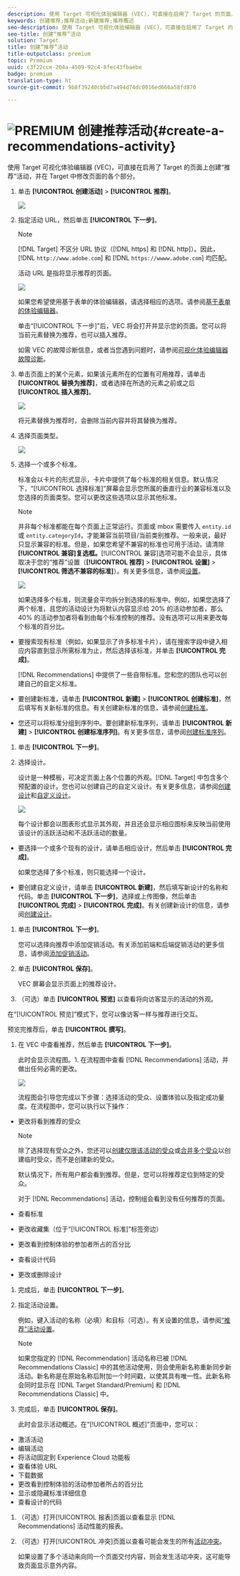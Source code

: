 ```yaml
---
description: 使用 Target 可视化体验编辑器 (VEC)，可直接在启用了 Target 的页面上创建“推荐”活动，并在 Target 中修改页面的各个部分。
keywords: 创建推荐;推荐活动;新建推荐;推荐概述
seo-description: 使用 Target 可视化体验编辑器 (VEC)，可直接在启用了 Target 的页面上创建“推荐”活动，并在 Target 中修改页面的各个部分。
seo-title: 创建“推荐”活动
solution: Target
title: 创建“推荐”活动
title-outputclass: premium
topic: Premium
uuid: c3f22cce-204a-4509-92c4-8fec43fbaebe
badge: premium
translation-type: ht
source-git-commit: 9b8f39240cbbd7a494d74dc0016ed666a58fd870

---
```



# ![PREMIUM](/help/assets/premium.png) 创建推荐活动{#create-a-recommendations-activity}

使用 Target 可视化体验编辑器 (VEC)，可直接在启用了 Target 的页面上创建“推荐”活动，并在 Target 中修改页面的各个部分。

1. 单击 **[!UICONTROL 创建活动]** &gt; **[!UICONTROL 推荐]**。

   ![](assets/Menu_CreateActivity.png)

1. 指定活动 URL，然后单击 **[!UICONTROL 下一步]**。

   >[!NOTE]
   >
   >[!DNL Target] 不区分 URL 协议（[!DNL https] 和 [!DNL http]）。因此，[!DNL `http://www.adobe.com`] 和 [!DNL `https://wwww.adobe.com`] 均匹配。

   活动 URL 是指将显示推荐的页面。

   ![](assets/DB_NewRecAct.png)

   如果您希望使用基于表单的体验编辑器，请选择相应的选项。请参阅[基于表单的体验编辑器](https://marketing.adobe.com/resources/help/zh_CN/target/target/t_form_experience_composer.html)。

   单击“[!UICONTROL 下一步]”后，VEC 将会打开并显示您的页面。您可以将当前元素替换为推荐，也可以插入推荐。

   如需 VEC 的故障诊断信息，或者当您遇到问题时，请参阅[可视化体验编辑器故障诊断](../../c-experiences/c-visual-experience-composer/r-troubleshoot-composer/troubleshoot-composer.md#reference_77743144F10143A3A89D56E116D296E4)。
1. 单击页面上的某个元素，如果该元素所在的位置有可用推荐，请单击 **[!UICONTROL 替换为推荐]**，或者选择在所选的元素之前或之后 **[!UICONTROL 插入推荐]**。

   ![](assets/Menu_Replace-Insert.png)

   将元素替换为推荐时，会删除当前内容并将其替换为推荐。
1. 选择页面类型。

   ![](assets/Menu_PageType.png)

1. 选择一个或多个标准。

   标准会以卡片的形式显示，卡片中提供了每个标准的相关信息。默认情况下，“[!UICONTROL 选择标准]”屏幕会显示您所属的垂直行业的兼容标准以及您选择的页面类型。您可以更改这些选项以显示其他标准。

   >[!NOTE]
   >
   >并非每个标准都能在每个页面上正常运行。页面或 mbox 需要传入 `entity.id` 或 `entity.categoryId`，才能兼容当前项目/当前类别推荐。一般来说，最好只显示兼容的标准。但是，如果您希望不兼容的标准也可用于活动，请清除 **[!UICONTROL 兼容]复选框。**[!UICONTROL 兼容]选项可能不会显示，具体取决于您的“推荐”设置（**[!UICONTROL 推荐]** &gt; **[!UICONTROL 设置]** &gt; **[!UICONTROL 筛选不兼容的标准]**）。有关更多信息，请参阅[设置](../../c-recommendations/plan-implement.md#concept_C1E1E2351413468692D6C21145EF0B84)。

   ![](assets/SCRN_SelectCriteria2.png)

   如果选择多个标准，则流量会平均拆分到选择的标准中。例如，如果您选择了两个标准，且您的活动设计为将默认内容显示给 20% 的活动参加者，那么 40% 的活动参加者将看到由每个标准控制的推荐。没有选项可以用来更改每个标准的百分比。

* 要搜索现有标准（例如，如果显示了许多标准卡片），请在搜索字段中键入相应内容直到显示所需标准为止，然后选择该标准，并单击 **[!UICONTROL 完成]**。

   [!DNL Recommendations] 中提供了一些自带标准。您和您的团队也可以创建自己的自定义标准。

* 要创建新标准，请单击 **[!UICONTROL 新建]** &gt; **[!UICONTROL 创建标准]**，然后填写有关新标准的信息。有关创建新标准的信息，请参阅[创建标准](../../c-recommendations/c-algorithms/create-new-algorithm.md#task_8A9CB465F28D44899F69F38AD27352FE)。
* 您还可以将标准分组到序列中。要创建新标准序列，请单击 **[!UICONTROL 新建]** &gt; **[!UICONTROL 创建标准序列]**。有关更多信息，请参阅[创建标准序列](../../c-recommendations/c-algorithms/create-criteria-sequence.md#task_8A9CB465F28D44899F69F38AD27352FE)。

1. 单击 **[!UICONTROL 下一步]**。
1. 选择设计。

   设计是一种模板，可决定页面上各个位置的外观。[!DNL Target] 中包含多个预配置的设计。您也可以创建自己的自定义设计。有关更多信息，请参阅[创建设计](../../c-recommendations/c-design-overview/create-design.md#task_CC5BD28C364742218C1ACAF0D45E0E14)和[自定义设计](../../c-recommendations/c-design-overview/customizing-a-template.md#concept_94F1554C3F2E4CDB9A2C3D78F10EDA59)。

   ![](assets/Card_SelectDesign.png)

   每个设计都会以图表形式显示其外观，并且还会显示相应图标来反映当前使用该设计的活跃活动和不活跃活动的数量。

* 要选择一个或多个现有的设计，请单击相应设计，然后单击 **[!UICONTROL 完成]**。

   如果您选择了多个标准，则只能选择一个设计。

* 要创建自定义设计，请单击 **[!UICONTROL 新建]**，然后填写新设计的名称和代码。单击 **[!UICONTROL 下一步]**，选择或上传图像，然后单击 **[!UICONTROL 完成]** &gt; **[!UICONTROL 完成]**。有关创建新设计的信息，请参阅[创建设计](../../c-recommendations/c-design-overview/create-design.md#task_CC5BD28C364742218C1ACAF0D45E0E14)。

1. 单击 **[!UICONTROL 下一步]**。

   您可以选择向推荐中添加促销活动。有关添加前端和后端促销活动的更多信息，请参阅[添加促销活动](../../c-recommendations/t-create-recs-activity/adding-promotions.md#task_CC5BD28C364742218C1ACAF0D45E0E14)。
1. 单击 **[!UICONTROL 保存]**。

   VEC 屏幕会显示页面上的推荐设计。
1. （可选）单击 **[!UICONTROL 预览]** 以查看将向访客显示的活动的外观。

在“[!UICONTROL 预览]”模式下，您可以像访客一样与推荐进行交互。

预览完推荐后，单击 **[!UICONTROL 撰写]**。
1. 在 VEC 中查看推荐，然后单击 **[!UICONTROL 下一步]**。

   此时会显示流程图。1. 在流程图中查看 [!DNL Recommendations] 活动，并做出任何必需的更改。

   ![](assets/SCRN_Workflow.png)

   流程图会引导您完成以下步骤：选择活动的受众、设置体验以及指定成功量度。在流程图中，您可以执行以下操作：

* 更改将看到推荐的受众

   >[!NOTE]
   >
   >除了选择现有受众之外，您还可以[创建仅限该活动的受众](../../c-target/creating-activity-only-audience.md#concept_A6BADCF530ED4AE1852E677FEBE68483)或[合并多个受众](../../c-target/combining-multiple-audiences.md#concept_A7386F1EA4394BD2AB72399C225981E5)以创建临时受众，而不是创建新的受众。

   默认情况下，所有用户都会看到推荐。但是，您可以将推荐定位到特定的受众。

   对于 [!DNL Recommendations] 活动，控制组会看到没有任何推荐的页面。

* 查看标准
* 更改收藏集（位于“[!UICONTROL 标准]”标签旁边）
* 更改看到控制体验的参加者所占的百分比
* 查看设计代码
* 更改或删除设计

1. 完成后，单击 **[!UICONTROL 下一步]**。
1. 指定活动设置。

   例如，键入活动的名称（必填）和目标（可选）。有关设置的信息，请参阅[“推荐”活动设置](../../c-recommendations/t-create-recs-activity/recs-activity-settings.md#reference_3FDA8388CEEC4159949151C1829E2FBB)。

   >[!NOTE]
   >
   >如果您指定的 [!DNL Recommendation] 活动名称已被 [!DNL Recommendations Classic] 中的其他活动使用，则会使用新名称重新同步新活动。新名称是在原始名称后附加一个时间戳，以使其具有唯一性。此新名称会同时显示在 [!DNL Target Standard/Premium] 和 [!DNL Recommendations Classic] 中。

1. 完成后，单击 **[!UICONTROL 保存]**。

   此时会显示活动概述。在“[!UICONTROL 概述]”页面中，您可以：

* 激活活动
* 编辑活动
* 将活动固定到 Experience Cloud 功能板
* 查看体验 URL
* 下载数据
* 更改看到控制体验的活动参加者所占的百分比
* 显示或隐藏标准详细信息
* 查看设计的代码

1. （可选）打开[!UICONTROL 报表]页面以查看显示 [!DNL Recommendations] 活动性能的报表。
1. （可选）打开[!UICONTROL 冲突]页面以查看可能会发生的所有[活动冲突](https://marketing.adobe.com/resources/help/zh_CN/target/target/c_activity_collisions.html)。

   如果设置了多个活动来向同一个页面交付内容，则会发生活动冲突，这可能导致页面显示意外内容。
